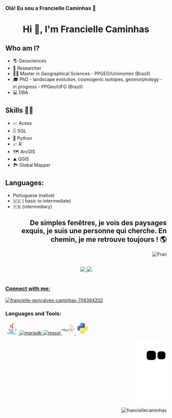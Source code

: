 ### Olá! Eu sou a Francielle Caminhas 👋

<h1 align="center">Hi 👋, I'm Francielle Caminhas</h1>

## Who am I?
- 🌎 Geosciences 
- 🔭 Researcher
- 👩‍🎓 Master in Geographical Sciences - PPGEO/Unimontes (Brazil)
- 🎓 PhD - landscape evolution, cosmogenic isotopes, geomorphology - in progress - PPGeo/UFG (Brazil)
- 💻 DBA

## Skills 👩‍💻
* 📈 Acess
* 🗄 SQL
* 🐍 Python 
* 📈 R 
* 🗺️ ArcGIS
* ⛰️ QGIS
* 🏞️ Global Mapper

## Languages:
* Portuguese (native)
* :us: ( basic to intermediate)
* :fr: (intermediary)

 ##
 
<div align="right">
  
 ## De simples fenêtres, je vois des paysages exquis, je suis une personne qui cherche. En chemin, je me retrouve toujours ! :earth_americas: 
 ![Fran](https://user-images.githubusercontent.com/101716092/159188198-23a767b9-2a64-40a2-809a-d929f99ecb6a.gif)

##

<div align="center">
  <a href="https://github.com/franciellecaminhas">
  <img height="180em" src="https://github-readme-stats.vercel.app/api?username=franciellecaminhas&show_icons=true&theme=cobalt&include_all_commits=true&count_private=true"/>
  <img height="180em" src="https://github-readme-stats.vercel.app/api/top-langs/?username=franciellecaminhas&layout=compact&langs_count=7&theme=cobalt"/>
</div>
<div style="display: inline_block"><br>
<h3 align="left">Connect with me:</h3>
<p align="left">
<a href="https://linkedin.com/in/francielle-gonçalves-caminhas-708394202" target="blank"><img align="center" src="https://raw.githubusercontent.com/rahuldkjain/github-profile-readme-generator/master/src/images/icons/Social/linked-in-alt.svg" alt="francielle-gonçalves-caminhas-708394202" height="30" width="40" /></a>
</p>

<h3 align="left">Languages and Tools:</h3>
<p align="left"> <a href="https://www.java.com" target="_blank" rel="noreferrer"> <img src="https://raw.githubusercontent.com/devicons/devicon/master/icons/java/java-original.svg" alt="java" width="40" height="40"/> </a> <a href="https://mariadb.org/" target="_blank" rel="noreferrer"> <img src="https://www.vectorlogo.zone/logos/mariadb/mariadb-icon.svg" alt="mariadb" width="40" height="40"/> </a> <a href="https://www.microsoft.com/en-us/sql-server" target="_blank" rel="noreferrer"> <img src="https://www.svgrepo.com/show/303229/microsoft-sql-server-logo.svg" alt="mssql" width="40" height="40"/> </a> <a href="https://www.mysql.com/" target="_blank" rel="noreferrer"> <img src="https://raw.githubusercontent.com/devicons/devicon/master/icons/mysql/mysql-original-wordmark.svg" alt="mysql" width="40" height="40"/> </a> <a href="https://www.python.org" target="_blank" rel="noreferrer"> <img src="https://raw.githubusercontent.com/devicons/devicon/master/icons/python/python-original.svg" alt="python" width="40" height="40"/> </a> </p>

![Snake animation](https://github.com/rafaballerini/rafaballerini/blob/output/github-contribution-grid-snake.svg)
  
<p><img align="center" src="https://github-readme-streak-stats.herokuapp.com/?user=franciellecaminhas&" alt="franciellecaminhas" /></p>

